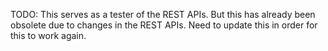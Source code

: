 TODO:
This serves as a tester of the REST APIs.
But this has already been obsolete due to changes in the REST APIs.
Need to update this in order for this to work again.
